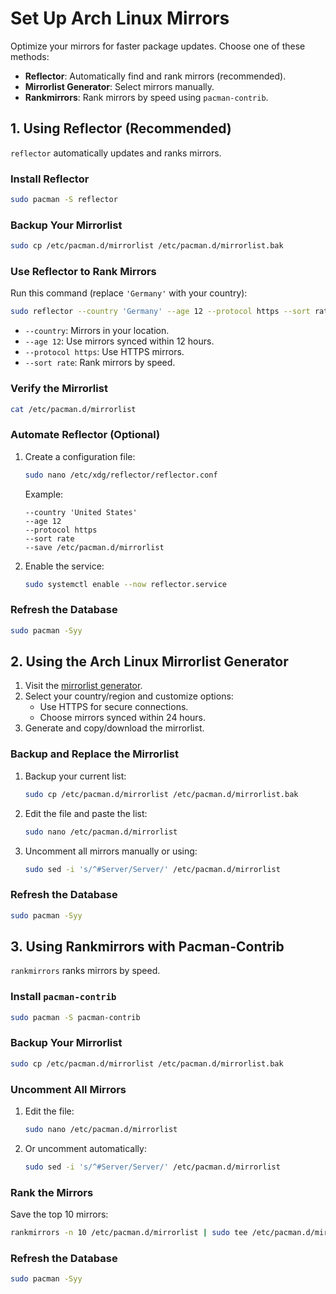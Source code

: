 # Set Up Arch Linux Mirrors

Optimize your mirrors for faster package updates. Choose one of these methods:

- **Reflector**: Automatically find and rank mirrors (recommended).
- **Mirrorlist Generator**: Select mirrors manually.
- **Rankmirrors**: Rank mirrors by speed using `pacman-contrib`.

## 1. Using Reflector (Recommended)

`reflector` automatically updates and ranks mirrors.

### Install Reflector

```bash
sudo pacman -S reflector
```

### Backup Your Mirrorlist

```bash
sudo cp /etc/pacman.d/mirrorlist /etc/pacman.d/mirrorlist.bak
```

### Use Reflector to Rank Mirrors

Run this command (replace `'Germany'` with your country):

```bash
sudo reflector --country 'Germany' --age 12 --protocol https --sort rate --save /etc/pacman.d/mirrorlist
```

- `--country`: Mirrors in your location.
- `--age 12`: Use mirrors synced within 12 hours.
- `--protocol https`: Use HTTPS mirrors.
- `--sort rate`: Rank mirrors by speed.

### Verify the Mirrorlist

```bash
cat /etc/pacman.d/mirrorlist
```

### Automate Reflector (Optional)

1. Create a configuration file:

   ```bash
   sudo nano /etc/xdg/reflector/reflector.conf
   ```

   Example:

   ```
   --country 'United States'
   --age 12
   --protocol https
   --sort rate
   --save /etc/pacman.d/mirrorlist
   ```

2. Enable the service:
   ```bash
   sudo systemctl enable --now reflector.service
   ```

### Refresh the Database

```bash
sudo pacman -Syy
```

## 2. Using the Arch Linux Mirrorlist Generator

1. Visit the [mirrorlist generator](https://archlinux.org/mirrorlist).
2. Select your country/region and customize options:
   - Use HTTPS for secure connections.
   - Choose mirrors synced within 24 hours.
3. Generate and copy/download the mirrorlist.

### Backup and Replace the Mirrorlist

1. Backup your current list:
   ```bash
   sudo cp /etc/pacman.d/mirrorlist /etc/pacman.d/mirrorlist.bak
   ```
2. Edit the file and paste the list:
   ```bash
   sudo nano /etc/pacman.d/mirrorlist
   ```
3. Uncomment all mirrors manually or using:
   ```bash
   sudo sed -i 's/^#Server/Server/' /etc/pacman.d/mirrorlist
   ```

### Refresh the Database

```bash
sudo pacman -Syy
```

## 3. Using Rankmirrors with Pacman-Contrib

`rankmirrors` ranks mirrors by speed.

### Install `pacman-contrib`

```bash
sudo pacman -S pacman-contrib
```

### Backup Your Mirrorlist

```bash
sudo cp /etc/pacman.d/mirrorlist /etc/pacman.d/mirrorlist.bak
```

### Uncomment All Mirrors

1. Edit the file:
   ```bash
   sudo nano /etc/pacman.d/mirrorlist
   ```
2. Or uncomment automatically:
   ```bash
   sudo sed -i 's/^#Server/Server/' /etc/pacman.d/mirrorlist
   ```

### Rank the Mirrors

Save the top 10 mirrors:

```bash
rankmirrors -n 10 /etc/pacman.d/mirrorlist | sudo tee /etc/pacman.d/mirrorlist
```

### Refresh the Database

```bash
sudo pacman -Syy
```
